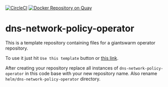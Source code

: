 [![CircleCI](https://circleci.com/gh/giantswarm/dns-network-policy-operator.svg?&style=shield)](https://circleci.com/gh/giantswarm/dns-network-policy-operator) [![Docker Repository on Quay](https://quay.io/repository/giantswarm/dns-network-policy-operator/status "Docker Repository on Quay")](https://quay.io/repository/giantswarm/dns-network-policy-operator)

# dns-network-policy-operator

This is a template repository containing files for a giantswarm
operator repository.

To use it just hit `Use this template` button or [this
link][generate].

After creating your repository replace all instances of
`dns-network-policy-operator` in this code base with your new repository name.
Also rename `helm/dns-network-policy-operator` directory.

[generate]: https://github.com/giantswarm/dns-network-policy-operator/generate
